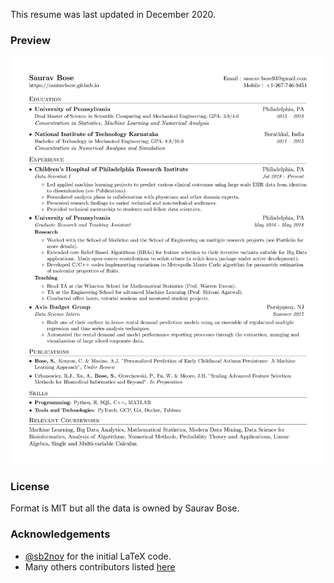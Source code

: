 This resume was last updated in December 2020.

### Preview

![Resume Screenshot](/resume_SB.jpg)

### License

Format is MIT but all the data is owned by Saurav Bose.

### Acknowledgements
* [@sb2nov](https://github.com/sb2nov/) for the initial LaTeX code.
* Many others contributors listed [here](https://github.com/sb2nov/resume/graphs/contributors)
